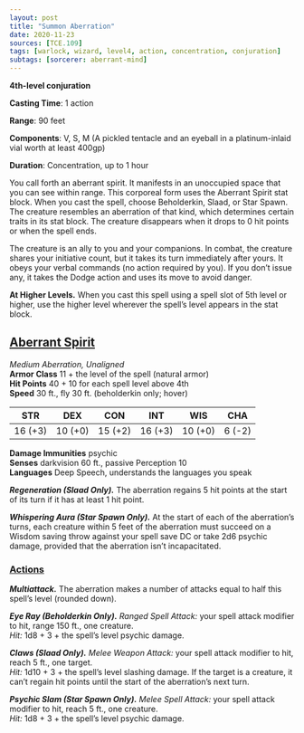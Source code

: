 ```yaml
---
layout: post
title: "Summon Aberration"
date: 2020-11-23
sources: [TCE.109]
tags: [warlock, wizard, level4, action, concentration, conjuration]
subtags: [sorcerer: aberrant-mind]
---
```


**4th-level conjuration**

**Casting Time**: 1 action

**Range**: 90 feet

**Components**: V, S, M (A pickled tentacle and an eyeball in a platinum-inlaid vial worth at least 400gp)

**Duration**: Concentration, up to 1 hour

You call forth an aberrant spirit. It manifests in an unoccupied space that you can see within range. This corporeal form uses the Aberrant Spirit stat block. When you cast the spell, choose Beholderkin, Slaad, or Star Spawn. The creature resembles an aberration of that kind, which determines certain traits in its stat block. The creature disappears when it drops to 0 hit points or when the spell ends.

The creature is an ally to you and your companions. In combat, the creature shares your initiative count, but it takes its turn immediately after yours. It obeys your verbal commands (no action required by you). If you don’t issue any, it takes the Dodge action and uses its move to avoid danger.

**At Higher Levels.** When you cast this spell using a spell slot of 5th level or higher, use the higher level wherever the spell’s level appears in the stat block.

## <u>Aberrant Spirit</u>

*Medium Aberration, Unaligned*  
**Armor Class** 11 + the level of the spell (natural armor)  
**Hit Points** 40 + 10 for each spell level above 4th  
**Speed** 30 ft., fly 30 ft. (beholderkin only; hover)

| STR   | DEX   | CON   | INT   | WIS   | CHA   |
|:-----:|:-----:|:-----:|:-----:|:-----:|:-----:|
|16 (+3)|10 (+0)|15 (+2)|16 (+3)|10 (+0)|6  (-2)|

**Damage Immunities** psychic  
**Senses** darkvision 60 ft., passive Perception 10  
**Languages** Deep Speech, understands the languages you speak  

***Regeneration (Slaad Only).*** The aberration regains 5 hit points at the start of its turn if it has at least 1 hit point.

***Whispering Aura (Star Spawn Only).*** At the start of each of the aberration’s turns, each creature within 5 feet of the aberration must succeed on a Wisdom saving throw against your spell save DC or take 2d6 psychic damage, provided that the aberration isn’t incapacitated.

### <u>Actions</u>
***Multiattack.*** The aberration makes a number of attacks equal to half this spell’s level (rounded down).

***Eye Ray (Beholderkin Only).*** *Ranged Spell Attack:* your spell attack modifier to hit, range 150 ft., one creature.  
*Hit:* 1d8 + 3 + the spell’s level psychic damage.

***Claws (Slaad Only).*** *Melee Weapon Attack:* your spell attack modifier to hit, reach 5 ft., one target.  
*Hit:* 1d10 + 3 + the spell’s level slashing damage. If the target is a creature, it can’t regain hit points until the start of the aberration’s next turn.

***Psychic Slam (Star Spawn Only).*** *Melee Spell Attack:* your spell attack modifier to hit, reach 5 ft., one creature.  
*Hit:* 1d8 + 3 + the spell’s level psychic damage.
